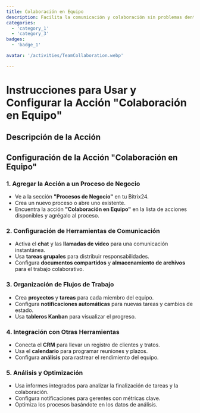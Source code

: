 ```yaml
---
title: Colaboración en Equipo
description: Facilita la comunicación y colaboración sin problemas dentro de tu equipo.
categories: 
  - 'category_1'
  - 'category_3'
badges: 
  - 'badge_1'

avatar: '/activities/TeamCollaboration.webp'

---
```

# Instrucciones para Usar y Configurar la Acción "Colaboración en Equipo"

## Descripción de la Acción

## **Configuración de la Acción "Colaboración en Equipo"**

### 1. Agregar la Acción a un Proceso de Negocio
- Ve a la sección **"Procesos de Negocio"** en tu Bitrix24.
- Crea un nuevo proceso o abre uno existente.
- Encuentra la acción **"Colaboración en Equipo"** en la lista de acciones disponibles y agrégalo al proceso.

### 2. Configuración de Herramientas de Comunicación
- Activa el **chat** y las **llamadas de video** para una comunicación instantánea.
- Usa **tareas grupales** para distribuir responsabilidades.
- Configura **documentos compartidos** y **almacenamiento de archivos** para el trabajo colaborativo.

### 3. Organización de Flujos de Trabajo
- Crea **proyectos** y **tareas** para cada miembro del equipo.
- Configura **notificaciones automáticas** para nuevas tareas y cambios de estado.
- Usa **tableros Kanban** para visualizar el progreso.

### 4. Integración con Otras Herramientas
- Conecta el **CRM** para llevar un registro de clientes y tratos.
- Usa el **calendario** para programar reuniones y plazos.
- Configura **análisis** para rastrear el rendimiento del equipo.

### 5. Análisis y Optimización
- Usa informes integrados para analizar la finalización de tareas y la colaboración.
- Configura notificaciones para gerentes con métricas clave.
- Optimiza los procesos basándote en los datos de análisis.